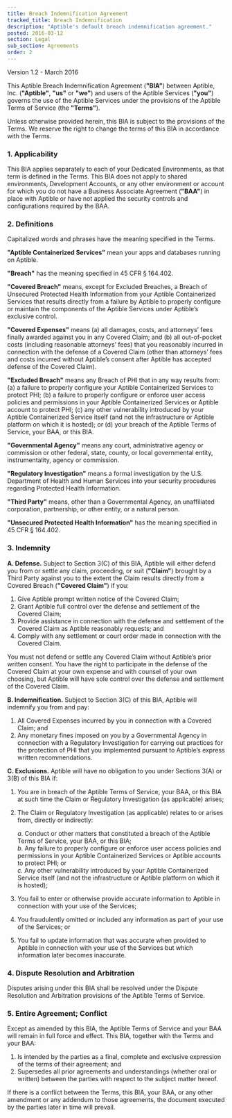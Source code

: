 ```yaml
---
title: Breach Indemnification Agreement
tracked_title: Breach Indemnification
description: "Aptible's default breach indemnification agreement."
posted: 2016-03-12
section: Legal
sub_section: Agreements
order: 2
---
```


Version 1.2 - March 2016

This Aptible Breach Indemnification Agreement (**"BIA"**) between Aptible, Inc. (**"Aptible"**, **"us"** or **"we"**) and users of the Aptible Services (**"you"**) governs the use of the Aptible Services under the provisions of the Aptible Terms of Service (the **"Terms"**).

Unless otherwise provided herein, this BIA is subject to the provisions of the Terms. We reserve the right to change the terms of this BIA in accordance with the Terms.

### 1. Applicability  
This BIA applies separately to each of your Dedicated Environments, as that term is defined in the Terms. This BIA does not apply to shared environments, Development Accounts, or any other environment or account for which you do not have a Business Associate Agreement (**"BAA"**) in place with Aptible or have not applied the security controls and configurations required by the BAA.

### 2. Definitions
Capitalized words and phrases have the meaning specified in the Terms.

**"Aptible Containerized Services"** mean your apps and databases running on Aptible.

**"Breach"** has the meaning specified in 45 CFR § 164.402.

**"Covered Breach"** means, except for Excluded Breaches, a Breach of Unsecured Protected Health Information from your Aptible Containerized Services that results directly from a failure by Aptible to properly configure or maintain the components of the Aptible Services under Aptible’s exclusive control.

**"Covered Expenses"** means (a) all damages, costs, and attorneys’ fees finally awarded against you in any Covered Claim; and (b) all out-of-pocket costs (including reasonable attorneys’ fees) that you reasonably incurred in connection with the defense of a Covered Claim (other than attorneys’ fees and costs incurred without Aptible’s consent after Aptible has accepted defense of the Covered Claim).

**"Excluded Breach"** means any Breach of PHI that in any way results from: (a) a failure to properly configure your Aptible Containerized Services to protect PHI; (b) a failure to properly configure or enforce user access policies and permissions in your Aptible Containerized Services or Aptible account to protect PHI; (c) any other vulnerability introduced by your Aptible Containerized Service itself (and not the infrastructure or Aptible platform on which it is hosted); or (d) your breach of the Aptible Terms of Service, your BAA, or this BIA.

**"Governmental Agency"** means any court, administrative agency or commission or other federal, state, county, or local governmental entity, instrumentality, agency or commission.

**"Regulatory Investigation"** means a formal investigation by the U.S. Department of Health and Human Services into your security procedures regarding Protected Health Information.

**"Third Party"** means, other than a Governmental Agency, an unaffiliated corporation, partnership, or other entity, or a natural person.

**"Unsecured Protected Health Information"** has the meaning specified in 45 CFR § 164.402.

### 3. Indemnity
**A. Defense.**  Subject to Section 3(C) of this BIA, Aptible will either defend you from or settle any claim, proceeding, or suit (**"Claim"**) brought by a Third Party against you to the extent the Claim results directly from a Covered Breach (**"Covered Claim"**) if you:  

1. Give Aptible prompt written notice of the Covered Claim;  
2. Grant Aptible full control over the defense and settlement of the Covered Claim;  
3. Provide assistance in connection with the defense and settlement of the Covered Claim as Aptible reasonably requests; and  
4. Comply with any settlement or court order made in connection with the Covered Claim.  

You must not defend or settle any Covered Claim without Aptible’s prior written consent.  You have the right to participate in the defense of the Covered Claim at your own expense and with counsel of your own choosing, but Aptible will have sole control over the defense and settlement of the Covered Claim.

**B. Indemnification.**  Subject to Section 3(C) of this BIA, Aptible will indemnify you from and pay:

1. All Covered Expenses incurred by you in connection with a Covered Claim; and
2. Any monetary fines imposed on you by a Governmental Agency in connection with a Regulatory Investigation for carrying out practices for the protection of PHI that you implemented pursuant to Aptible’s express written recommendations.

**C. Exclusions.**  Aptible will have no obligation to you under Sections 3(A) or 3(B) of this BIA if:

1. You are in breach of the Aptible Terms of Service, your BAA, or this BIA at such time the Claim or Regulatory Investigation (as applicable) arises;
2. The Claim or Regulatory Investigation (as applicable) relates to or arises from, directly or indirectly:

    _a._ Conduct or other matters that constituted a breach of the Aptible Terms of Service, your BAA, or this BIA;  
    _b._ Any failure to properly configure or enforce user access policies and permissions in your Aptible Containerized Services or Aptible accounts to protect PHI; or  
    _c._ Any other vulnerability introduced by your Aptible Containerized Service itself (and not the infrastructure or Aptible platform on which it is hosted);  

3. You fail to enter or otherwise provide accurate information to Aptible in connection with your use of the Services;  
4. You fraudulently omitted or included any information as part of your use of the Services; or
5. You fail to update information that was accurate when provided to Aptible in connection with your use of the Services but which information later becomes inaccurate.

### 4. Dispute Resolution and Arbitration  
Disputes arising under this BIA shall be resolved under the Dispute Resolution and Arbitration provisions of the Aptible Terms of Service.

### 5. Entire Agreement; Conflict  
Except as amended by this BIA, the Aptible Terms of Service and your BAA will remain in full force and effect. This BIA, together with the Terms and your BAA:

1. Is intended by the parties as a final, complete and exclusive expression of the terms of their agreement;  and  
2. Supersedes all prior agreements and understandings (whether oral or written) between the parties with respect to the subject matter hereof.

If there is a conflict between the Terms, this BIA, your BAA, or any other amendment or any addendum to those agreements, the document executed by the parties later in time will prevail.
